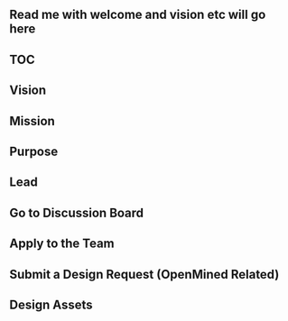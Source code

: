 ## Read me with welcome and vision etc will go here
## TOC
## Vision
## Mission
## Purpose
## Lead
## Go to Discussion Board
## Apply to the Team
## Submit a Design Request (OpenMined Related)
## Design Assets
